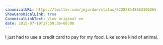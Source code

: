 ```yaml
---
canonicalURL: https://twitter.com/jmjordan/status/622828148653195265
ShowCanonicalLink: true
CanonicalLinkText: View original on
date: 2015-07-19T17:59:36+00:00
---
```

I just had to use a credit card to pay for my food. Like some kind of animal.